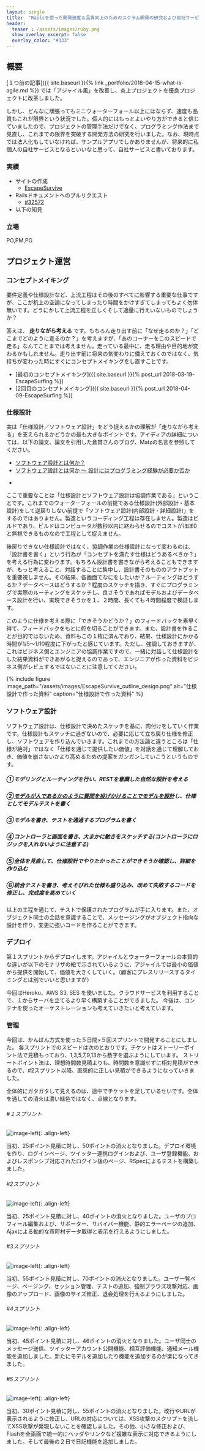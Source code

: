```yaml
---
layout: single
title:  "Railsを使った開発速度＆品質向上のためのスクラム開発の研究および自社サービスの開発"
header:
  teaser : /assets/images/ruby.png
  show_overlay_excerpt: false
  overlay_color: "#333"
---
```


## 概要

[１つ前の記事]({{ site.baseurl }}{% link _portfolio/2018-04-15-what-is-agile.md %})
では「アジャイル風」を改善し、炎上プロジェクトを優良プロジェクトに改革しました。

しかし、どんなに頑張ってもミニウォーターフォール以上にはならず、速度も品質もこれが限界という状況でした。個人的にはもっとよいやり方ができると信じていましたので、プロジェクトの管理手法だけでなく、プログラミング作法まで見直し、これまでの限界を突破する開発方法の研究を行いました。なお、現時点では法人化もしていなければ、サンプルアプリでしかありませんが、将来的に私個人の自社サービスとなるといいなと思って、自社サービスと書いております。

### 実績

* サイトの作成
  * [EscapeSurvive](https://escape-survive.herokuapp.com/)
* Railsドキュメントへのプルリクエスト
  * [#32572](https://github.com/rails/rails/pull/32572)
* 以下の知見


### 立場

PO,PM,PG

## プロジェクト運営

### コンセプトメイキング

要件定義や仕様設計など、上流工程はその後のすべてに影響する重要な仕事ですが、ここが机上の空論になってしまったり時間をかけすぎてしまってもよく勿体無いです。どうにかして上流工程を正しくそして適量に行えいないものでしょうか？

答えは、 **走りながら考える** です。もちろん走り出す前に「なぜ走るのか？」「どこまでどのように走るのか？」を考えますが、「あのコーナーをこのスピードで走る」なんてことまでは考えません。走っている最中に、走る理由や目的地が変わるかもしれません。走り出す前に将来の気変わりに備えておくのではなく、気持ちが変わった時にすぐにコンセプトメイキングをし直すことです。

* [最初のコンセプトメイキング]({{ site.baseurl }}{% post_url 2018-03-19-EscapeSurfing %})
* [2回目のコンセプトメイキング]({{ site.baseurl }}{% post_url 2018-04-09-EscapeSurfing %})

### 仕様設計

実は「仕様設計／ソフトウェア設計」をどう捉えるかの理解が「走りながら考える」を支えられるかどうかの最も大きなポイントです。アイディアの詳細については、以下の論文、論文を引用した倉貫さんのブログ、Matzの名言を参照してください。

* [ソフトウェア設計とは何か？](http://web.archive.org/web/20080825060915/http://www.biwa.ne.jp/~mmura/SoftwareDevelopment/WhatIsSoftwareDesignJ.html)
* [ソフトウェア設計とは何か 〜 設計にはプログラミング経験が必要か否か](https://kuranuki.sonicgarden.jp/2013/01/post-109.html)
* <blockquote class="twitter-tweet" data-lang="en"><a href="https://twitter.com/matz_meigen_bot/status/984908876070793216"></a></blockquote>
<script async src="https://platform.twitter.com/widgets.js" charset="utf-8"></script>

ここで重要なことは「仕様設計とソフトウェア設計は協調作業である」ということです。これまでのウォーターフォールの前提である仕様設計(外部設計・基本設計)をして逆戻りしない前提で「ソフトウェア設計(内部設計・詳細設計)」をするのではありません。製造というコーディング工程は存在しません。製造はビルドであり、ビルドはコンピュータが数秒以内に終わらせるのでコストがほぼ0と無視できるものなので工程として捉えません。

後戻りできない仕様設計ではなく、協調作業の仕様設計になって変わるのは、「設計書を書く」という行為が「コンセプトを満たす仕様はどうあるべきか？」を考える行為に変わります。もちろん設計書を書きながら考えることもできますが、もっと考えること、対話することに集中し、設計書そのもののアウトプットを重要視しません。その結果、各画面でなにをしたいか？ルーティングはどうするか？データベースはどうするか？程度のスケッチを描き、すぐにプログラミングで実際のルーティングをスケッチし、良さそうであればモデルおよびデータベース設計を行い、実現できそうかを１、２時間、長くても４時間程度で検証します。

このように仕様を考える際に「できそうかどうか？」のフィードバックを素早く得て、フィードバックをもとに舵を切ることができます。また、設計書を作ることが目的ではないため、資料もこの１枚に済んでおり、結果、仕様設計にかかる時間が1/5〜1/10程度に下がったと感じています。ただし、強調しておきますが、これはビジネス側とエンジニアの協調作業ですので、一緒に対話して仕様設計をした結果資料ができあがると捉えるのであって、エンジニアが作った資料をビジネス側がレビュするではないことに注意してください。

{% include figure image_path="/assets/images/EscapeSurvive_outline_design.png" alt="仕様設計で作った資料" caption="仕様設計で作った資料" %}


### ソフトウェア設計

ソフトウェア設計は、仕様設計で決めたスケッチを基に、肉付けをしていく作業です。仕様設計もスケッチに過ぎないので、必要に応じて立ち戻り仕様を修正し、ソフトウェアを作り込んでいきます。これまでの方法論と違うところは「仕様が絶対」ではなく「仕様を通じて提供したい価値」を対話を通じて理解しておき、価値を崩さないかより高めるための提案をガンガンしていこうというものです。

##### ①モデリングとルーティングを行い、RESTを意識した自然な設計を考える
##### ②[モデルが人であるかのように質問を投げかけることでモデルを設計](http://amzn.asia/986h0ud)し、仕様としてモデルテストを書く
##### ③モデルを書き、テストを通過するプログラムを書く
##### ④コントローラと画面を書き、大まかに動きをスケッチする(コントローラにロジックを入れないように注意する)
##### ⑤全体を見直して、仕様設計でやりたかったことができそうか確認し、詳細を作り込む
##### ⑥統合テストを書き、考えそびれた仕様も盛り込み、改めて失敗するコードを修正し、完成度を高めていく

以上の工程を通じて、テストで保護されたプログラムが手に入ります。また、オブジェクト同士の会話を意識することで、メッセージングがオブジェクト指向な設計を作り、変更に強いコードを作ることができます。

### デプロイ

第１スプリントからデプロイします。アジャイルとウォーターフォールの本質的な違いが以下のモナリザの絵で示されているように、アジャイルでは最小の価値から提供を開始して、価値を大きくしていく。（顧客にプレスリリースするタイミングとは別でいいと思いますが）

<blockquote class="twitter-tweet" data-lang="en"><a href="https://twitter.com/naoki_ishigaki/status/982704534240673792"></a></blockquote>
<script async src="https://platform.twitter.com/widgets.js" charset="utf-8"></script>


今回はHeroku、AWS S3, SES を使いました。クラウドサービスを利用することで、１からサーバを立てるより早く構築することができました。
今後は、コンテナを使ったオーケストレーションも考えていきたいと考えています。




### 管理

今回は、かんばん方式を使った５日間×５回スプリントで開発することにしました。
各スプリントでのスピードは次のとおりです。チケットはストーリーポイント法で見積もっており、1,3,5,7,9,13から数字を選ぶようにしています。
ストリートポイント法は、理想時間数見積よりも、時間数を意識せずに相対見積ができるので、#2スプリント以降、直感的に正しい見積ができるようになっていきました。

全体的にガタガタして見えるのは、途中でチケットを足しているせいです。全体を通しての消火は濃い緑色ではなく、点線となります。




###### #１スプリント
![image-left](/assets/images/sprint1.png){: .align-left}

当初、25ポイント見積に対し、50ポイントの消火となりました。デプロイ環境を作り、ログインページ、ツイッター連携ログインおよび、ユーザ登録機能、およびレスポンシブ対応されたログイン後のページ、RSpecによるテストを構築しました。


###### #2スプリント
![image-left](/assets/images/sprint2.png){: .align-left}

当初、25ポイント見積に対し、40ポイントの消火となりました。ユーザのプロフィール編集および、サポーター、サバイバー機能、静的エラーページの追加、Ajaxによる動的な市町村データ取得と表示を行えるようにしました。

###### #3スプリント
![image-left](/assets/images/sprint3.png){: .align-left}

当初、55ポイント見積に対し、70ポイントの消火となりました。ユーザ一覧ページ、ページング、セッション管理、テストの追加、強制ブラウズ攻撃対応、画像のアップロード、画像のサイズ修正、退会処理を行えるようにしました。


###### #4スプリント
![image-left](/assets/images/sprint4.png){: .align-left}

当初、45ポイント見積に対し、46ポイントの消火となりました。ユーザ同士のメッセージ送信、ツイッターアカウント公開機能、相互評価機能、通知メール機能を追加しました。新たにモデルを追加したり機能を追加するのが楽になってきました。

###### #5スプリント
![image-left](/assets/images/sprint5.png){: .align-left}

当初、30ポイント見積に対し、55ポイントの消火となりました。改行やURLが表示されるように修正し、URLの対応については、XSS攻撃のスクリプトを流してXSS攻撃が発現しないことを確認しました。その他、小さな修正および、Flashを全画面で統一的にヘッダやリンクなど複雑な表示に対応できるようにしました。そして最後の２日で日記機能を追加しました。
